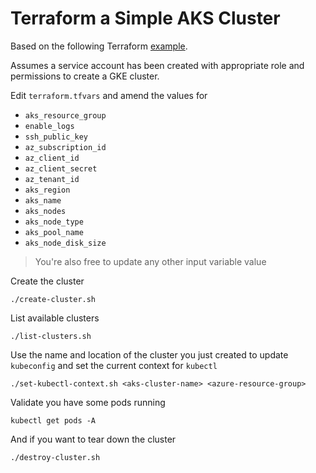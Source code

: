 # Terraform a Simple AKS Cluster

Based on the following Terraform [example](https://www.terraform.io/docs/providers/azurerm/r/kubernetes_cluster.htm).

Assumes a service account has been created with appropriate role and permissions to create a GKE cluster.

Edit `terraform.tfvars` and amend the values for

* `aks_resource_group`
* `enable_logs`
* `ssh_public_key`
* `az_subscription_id`
* `az_client_id`
* `az_client_secret`
* `az_tenant_id`
* `aks_region`
* `aks_name`
* `aks_nodes`
* `aks_node_type`
* `aks_pool_name`
* `aks_node_disk_size`

> You're also free to update any other input variable value

Create the cluster

```
./create-cluster.sh
```

List available clusters

```
./list-clusters.sh
```

Use the name and location of the cluster you just created to update `kubeconfig` and set the current context for `kubectl`

```
./set-kubectl-context.sh <aks-cluster-name> <azure-resource-group>
```

Validate you have some pods running

```
kubectl get pods -A
```

And if you want to tear down the cluster

```
./destroy-cluster.sh
```
